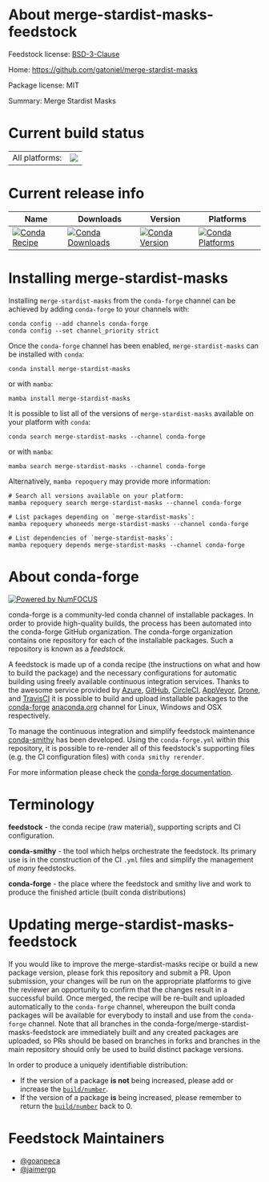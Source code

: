 About merge-stardist-masks-feedstock
====================================

Feedstock license: [BSD-3-Clause](https://github.com/conda-forge/merge-stardist-masks-feedstock/blob/main/LICENSE.txt)

Home: https://github.com/gatoniel/merge-stardist-masks

Package license: MIT

Summary: Merge Stardist Masks

Current build status
====================


<table><tr><td>All platforms:</td>
    <td>
      <a href="https://dev.azure.com/conda-forge/feedstock-builds/_build/latest?definitionId=19225&branchName=main">
        <img src="https://dev.azure.com/conda-forge/feedstock-builds/_apis/build/status/merge-stardist-masks-feedstock?branchName=main">
      </a>
    </td>
  </tr>
</table>

Current release info
====================

| Name | Downloads | Version | Platforms |
| --- | --- | --- | --- |
| [![Conda Recipe](https://img.shields.io/badge/recipe-merge--stardist--masks-green.svg)](https://anaconda.org/conda-forge/merge-stardist-masks) | [![Conda Downloads](https://img.shields.io/conda/dn/conda-forge/merge-stardist-masks.svg)](https://anaconda.org/conda-forge/merge-stardist-masks) | [![Conda Version](https://img.shields.io/conda/vn/conda-forge/merge-stardist-masks.svg)](https://anaconda.org/conda-forge/merge-stardist-masks) | [![Conda Platforms](https://img.shields.io/conda/pn/conda-forge/merge-stardist-masks.svg)](https://anaconda.org/conda-forge/merge-stardist-masks) |

Installing merge-stardist-masks
===============================

Installing `merge-stardist-masks` from the `conda-forge` channel can be achieved by adding `conda-forge` to your channels with:

```
conda config --add channels conda-forge
conda config --set channel_priority strict
```

Once the `conda-forge` channel has been enabled, `merge-stardist-masks` can be installed with `conda`:

```
conda install merge-stardist-masks
```

or with `mamba`:

```
mamba install merge-stardist-masks
```

It is possible to list all of the versions of `merge-stardist-masks` available on your platform with `conda`:

```
conda search merge-stardist-masks --channel conda-forge
```

or with `mamba`:

```
mamba search merge-stardist-masks --channel conda-forge
```

Alternatively, `mamba repoquery` may provide more information:

```
# Search all versions available on your platform:
mamba repoquery search merge-stardist-masks --channel conda-forge

# List packages depending on `merge-stardist-masks`:
mamba repoquery whoneeds merge-stardist-masks --channel conda-forge

# List dependencies of `merge-stardist-masks`:
mamba repoquery depends merge-stardist-masks --channel conda-forge
```


About conda-forge
=================

[![Powered by
NumFOCUS](https://img.shields.io/badge/powered%20by-NumFOCUS-orange.svg?style=flat&colorA=E1523D&colorB=007D8A)](https://numfocus.org)

conda-forge is a community-led conda channel of installable packages.
In order to provide high-quality builds, the process has been automated into the
conda-forge GitHub organization. The conda-forge organization contains one repository
for each of the installable packages. Such a repository is known as a *feedstock*.

A feedstock is made up of a conda recipe (the instructions on what and how to build
the package) and the necessary configurations for automatic building using freely
available continuous integration services. Thanks to the awesome service provided by
[Azure](https://azure.microsoft.com/en-us/services/devops/), [GitHub](https://github.com/),
[CircleCI](https://circleci.com/), [AppVeyor](https://www.appveyor.com/),
[Drone](https://cloud.drone.io/welcome), and [TravisCI](https://travis-ci.com/)
it is possible to build and upload installable packages to the
[conda-forge](https://anaconda.org/conda-forge) [anaconda.org](https://anaconda.org/)
channel for Linux, Windows and OSX respectively.

To manage the continuous integration and simplify feedstock maintenance
[conda-smithy](https://github.com/conda-forge/conda-smithy) has been developed.
Using the ``conda-forge.yml`` within this repository, it is possible to re-render all of
this feedstock's supporting files (e.g. the CI configuration files) with ``conda smithy rerender``.

For more information please check the [conda-forge documentation](https://conda-forge.org/docs/).

Terminology
===========

**feedstock** - the conda recipe (raw material), supporting scripts and CI configuration.

**conda-smithy** - the tool which helps orchestrate the feedstock.
                   Its primary use is in the construction of the CI ``.yml`` files
                   and simplify the management of *many* feedstocks.

**conda-forge** - the place where the feedstock and smithy live and work to
                  produce the finished article (built conda distributions)


Updating merge-stardist-masks-feedstock
=======================================

If you would like to improve the merge-stardist-masks recipe or build a new
package version, please fork this repository and submit a PR. Upon submission,
your changes will be run on the appropriate platforms to give the reviewer an
opportunity to confirm that the changes result in a successful build. Once
merged, the recipe will be re-built and uploaded automatically to the
`conda-forge` channel, whereupon the built conda packages will be available for
everybody to install and use from the `conda-forge` channel.
Note that all branches in the conda-forge/merge-stardist-masks-feedstock are
immediately built and any created packages are uploaded, so PRs should be based
on branches in forks and branches in the main repository should only be used to
build distinct package versions.

In order to produce a uniquely identifiable distribution:
 * If the version of a package **is not** being increased, please add or increase
   the [``build/number``](https://docs.conda.io/projects/conda-build/en/latest/resources/define-metadata.html#build-number-and-string).
 * If the version of a package **is** being increased, please remember to return
   the [``build/number``](https://docs.conda.io/projects/conda-build/en/latest/resources/define-metadata.html#build-number-and-string)
   back to 0.

Feedstock Maintainers
=====================

* [@goanpeca](https://github.com/goanpeca/)
* [@jaimergp](https://github.com/jaimergp/)

